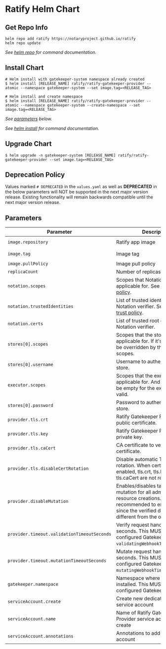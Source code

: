 # Ratify Helm Chart

## Get Repo Info

```console
helm repo add ratify https://notaryproject.github.io/ratify
helm repo update
```

_See [helm repo](https://helm.sh/docs/helm/helm_repo/) for command documentation._

## Install Chart

```console
# Helm install with gatekeeper-system namespace already created
$ helm install [RELEASE_NAME] ratify/ratify-gatekeeper-provider --atomic --namespace gatekeeper-system --set image.tag=<RELEASE_TAG>

# Helm install and create namespace
$ helm install [RELEASE_NAME] ratify/ratify-gatekeeper-provider --atomic --namespace gatekeeper-system --create-namespace --set image.tag=<RELEASE_TAG>
```

_See [parameters](#parameters) below._

_See [helm install](https://helm.sh/docs/helm/helm_install/) for command documentation._

## Upgrade Chart

```console
$ helm upgrade -n gatekeeper-system [RELEASE_NAME] ratify/ratify-gatekeeper-provider --set image.tag=<RELEASE_TAG>
```

## Deprecation Policy

Values marked `# DEPRECATED` in the `values.yaml` as well as **DEPRECATED** in the below parameters will NOT be supported in the next major version release. Existing functionality will remain backwards compatible until the next major version release.

## Parameters
| Parameter                                 | Description                                                                                                                                                                                                                                  | Default                                         |
|--------------------------------------------|----------------------------------------------------------------------------------------------------------------------------------------------------------------------------------------------------------------------------------------------|-------------------------------------------------|
| `image.repository`                        | Ratify app image                                                                                                                                                                                                                            | `ghcr.io/notaryproject/ratify-gatekeeper-provider` |
| `image.tag`                               | Image tag                                                                                                                                                                                                                                   | `<INSERT THE LATEST RELEASE TAG>`               |
| `image.pullPolicy`                        | Image pull policy                                                                                                                                                                                                                           | `IfNotPresent`                                  |
| `replicaCount`                            | Number of replicas to run                                                                                                                                                                                                                   | `1`                                             |
| `notation.scopes`                         | Scopes that Notation verifier is applicable for. See [Notation trust policy](https://github.com/notaryproject/specifications/blob/main/specs/trust-store-trust-policy.md#trust-policy).                 | `[]`                                            |
| `notation.trustedIdentities`              | List of trusted identities for Notation verifier. See [Notation trust policy](https://github.com/notaryproject/specifications/blob/main/specs/trust-store-trust-policy.md#trust-policy).                | `[]`                                            |
| `notation.certs`                          | List of trusted root certificates for Notation verifier.                                                                                                                                              | `[]`                                            |
| `stores[0].scopes`                        | Scopes that the store is applicable for. If it's not set, it will be overridden by the executor's scopes.                                                                                                                                                             | `[]`                                            |
| `stores[0].username`                      | Username to authenticate to the store.                                                                                                                                                               | `""`                                            |
| `executor.scopes`                         | Scopes that the executor is applicable for. And it MUST NOT be empty for the executor to be valid.                                                                                                                                                              | `[]`                                            |
| `stores[0].password`                      | Password to authenticate to the store.                                                                                                                                                               | `""`                                            |
| `provider.tls.crt`                        | Ratify Gatekeeper Provider's TLS public certificate.                                                                                                                                                 | `""`                                            |
| `provider.tls.key`                        | Ratify Gatekeeper Provider's TLS private key.                                                                                                                                                        | `""`                                            |
| `provider.tls.caCert`                     | CA certificate to verify the TLS certificate.                                                                                                                                                        | `""`                                            |
| `provider.tls.disableCertRotation`        | Disable automatic TLS certificate rotation. When cert rotation is enabled, tls.crt, tls.key and tls.caCert are not required.                                                                         | `false`                                         |
| `provider.disableMutation`                | Enables/disables tag-to-digest mutation for all admission resource creations. It is highly recommended to enable mutation since the verified digest may be different from the one run.                | `false`                                         |
| `provider.timeout.validationTimeoutSeconds`| Verify request handler timeout in seconds. This MUST match the configured Gatekeeper `validatingWebhookTimeoutSeconds`.                                                                              | `5`                                             |
| `provider.timeout.mutationTimeoutSeconds` | Mutate request handler timeout in seconds. This MUST match the configured Gatekeeper `mutatingWebhookTimeoutSeconds`.                                                                                | `2`                                             |
| `gatekeeper.namespace`                    | Namespace where Gatekeeper is installed. This MUST match the configured Gatekeeper `namespace`.                                                                                                      | `gatekeeper-system`                             |
| `serviceAccount.create`                   | Create new dedicated Ratify service account                                                                                                                                                          | `true`                                          |
| `serviceAccount.name`                     | Name of Ratify Gatekeeper Provider service account to create                                                                                                                                         | `ratify-gatekeeper-provider-admin`              |
| `serviceAccount.annotations`              | Annotations to add to the service account                                                                                                                                                            | `{}`                                            |